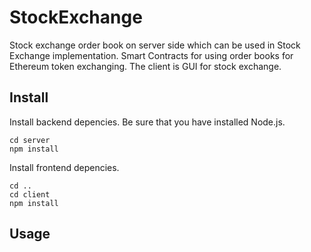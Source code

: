 # StockExchange
Stock exchange order book on server side which can be used in Stock Exchange implementation. 
Smart Contracts for using order books for Ethereum token exchanging.
The client is GUI for stock exchange.

## Install
Install backend depencies. Be sure that you have installed Node.js.

```
cd server
npm install
```

Install frontend depencies.

```
cd ..
cd client
npm install
```

## Usage


